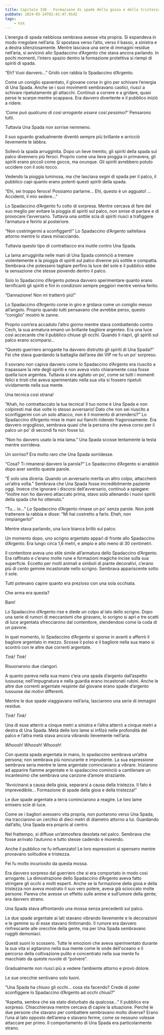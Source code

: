 ```yaml
---
title: Capitolo 330 - Formazione di spade della gioia e della tristezza
pubDate: 2024-05-24T02:41:47.914Z
tags:
    - htk
---
```


L’energia di spada nebbiosa sembrava avesse vita propria. Si espandeva in modo irregolare nell’aria. Si spostava verso l’alto, verso il basso, a sinistra e a destra silenziosamente. Mentre lasciava una serie di immagini residue nell’aria, si avvicinò allo Spadaccino d’Argento che stava ancora parlando. In pochi momenti, l’intero spazio dentro la formazione protettiva si riempì di spiriti di spada.

“Eh? Vuoi davvero…” Gridò con rabbia lo Spadaccino d’Argento.

Come un coniglio spaventato, il giovane corse in giro per schivare l’energia di Una Spada. Anche se i suoi movimenti sembravano caotici, riuscì a schivare ripetutamente gli attacchi. Continuò a correre e a gridare, quasi perse le scarpe mentre scappava. Era davvero divertente e il pubblico iniziò a ridere.

<em>’Come può qualcuno di così arrogante essere così pessimo?’</em> Pensarono tutti.

Tuttavia Una Spada non sorrise nemmeno.

Il suo sguardo gradualmente diventò sempre più brillante e arricciò lievemente le labbra.

Sollevò la spada arrugginita. Dopo un lieve tremito, gli spiriti della spada sul palco divennero più feroci. Proprio come una lieve pioggia in primavera, gli spiriti erano piccoli come gocce, ma ovunque. Gli spiriti avrebbero potuto uccidere con il solo tocco.

Vedendo la pioggia luminosa, ma che lasciava segni di spada per il palco, il pubblico capì quanto erano potenti questi spiriti della spada.

“Ehi, sei troppo feroce! Possiamo parlarne… Ehi, questo è un agguato! …Accidenti, il mio sedere…”

Lo Spadaccino d’Argento fu colto di sorpresa. Mentre cercava di fare del suo meglio per evitare la pioggia di spiriti sul palco, non smise di parlare e di provocare l’avversario. Tuttavia una sottile scia di spiriti riuscì a trafiggere l’armatura e ferirlo al posteriore.

“Non costringermi a sconfiggerti!” Lo Spadaccino d’Argento saltellava attorno mentre lo stava minacciando.

Tuttavia questo tipo di contrattacco era inutile contro Una Spada.

La lama arrugginita nelle mani di Una Spada cominciò a tremare violentemente e la pioggia di spiriti sul palco divenne più sottile e compatta. Sembrava che potessero tagliare perfino la luce del sole e il pubblico ebbe la sensazione che stesse piovendo dentro il palco.

Solo lo Spadaccino d’Argento poteva davvero sperimentare quanto erano terrificanti gli spiriti e finì in condizioni sempre peggiori mentre veniva ferito.

“Dannazione! Non mi tratterrò più!”

Lo Spadaccino d’Argento corse in giro e gridava come un coniglio messo all’angolo. Proprio quando tutti pensavano che avrebbe perso, questo “coniglio” mostrò le zanne.

Proprio com’era accaduto l’altro giorno mentre stava combattendo contro Cech, la sua armatura emanò un brillante bagliore argenteo. Era una luce così accecante che il pubblico chiuse gli occhi. Quando li riaprì, gli spiriti sul palco erano scomparsi…

“Questo guerriero arrogante ha davvero distrutto gli spiriti di Una Spada?” Fei che stava guardando la battaglia dall’area dei VIP ne fu un po’ sorpreso.

Il sovrano non capiva davvero come lo Spadaccino d’Argento era riuscito a trapassare la rete degli spiriti e non aveva visto chiaramente cosa fosse quella luce argentea. Tuttavia si era agitato un po’, come se tutti i momenti felici e tristi che aveva sperimentato nella sua vita si fossero ripetuti vividamente nella sua mente.

Una tecnica così strana!

“Ahah, ho contrattaccato la tua tecnica! Il tuo nome è Una Spada e non colpiresti mai due volte lo stesso avversario! Dato che non sei riuscito a sconfiggermi con un solo attacco, non è il momento di arrendersi?” Lo Spadaccino d’Argento mise le mani sui fianchi ridendo fragorosamente. Era davvero orgoglioso, sembrava quasi che la persona che aveva corso per il palco un po’ di secondi fa non fosse lui.

“Non ho davvero usato la mia lama.” Una Spada scosse lentamente la testa mentre sorrideva.

Un sorriso? Era molto raro che Una Spada sorridesse.

“Cosa? Ti rimanerai davvero la parola?” Lo Spadaccino d’Argento si arrabbiò dopo aver sentito queste parole.

“È solo una diceria. Quando un avversario merita un altro colpo, attaccherò un’altra volta.” Sembrava che Una Spada fosse incredibilmente paziente oggi. Invece che ignorare i discorsi dell’avversario, continuò a spiegare: “Inoltre non ho davvero attaccato prima, stavo solo allenando i nuovi spiriti della spada che ho ottenuto.”

“Tu… io…” Lo Spadaccino d’Argento rimase un po’ senza parole. Non poté trattenere la rabbia e disse: “Mi hai costretto a farlo. Eheh, non rimpiangerlo!”

Mentre stava parlando, una luce bianca brillò sul palco.

Un momento dopo, uno scrigno argentato apparì di fronte allo Spadaccino d’Argento. Era lungo circa 1,6 metri, e ampio e alto meno di 30 centimetri.

Il contenitore aveva uno stile simile all’armatura dello Spadaccino d’Argento. Era raffinato e c’erano molte rune e formazioni magiche incise sulla sua superficie. Eccetto per molti animali e simboli di piante decorativi, c’erano più di cento gemme incastonate nello scrigno. Sembrava appariscente sotto il sole.

Tutti potevano capire quanto era prezioso con una sola occhiata.

Che arma era questa?

Bam!

Lo Spadaccino d’Argento rise e diede un colpo al lato dello scrigno. Dopo una serie di rumori di meccanismi che giravano, lo scrigno si aprì e tre scatti di luce argentata sfrecciarono dal contenitore, stendendosi come la coda di un pavone.

In quel momento, lo Spadaccino d’Argento si sporse in avanti e afferrò il bagliore argentato in mezzo. Scosse il polso e il bagliore nella sua mano si scontrò con le altre due correnti argentate.

<em>Tink! Tink!</em>

Risuonarono due clangori.

A quanto pareva nella sua mano c’era una spada d’argento dall’aspetto lussuosa; nell’impugnatura e nella guardia erano incastonati rubini. Anche le altre due correnti argentate respinte dal giovane erano spade d’argento lussuose dai motivi differenti.

Mentre le due spade viaggiavano nell’aria, lasciarono una serie di immagini residue.

<em>Tink! Tink!</em>

Una di esse atterrò a cinque metri a sinistra e l’altra atterrò a cinque metri a destra di Una Spada. Metà delle loro lame si infilzò nelle profondità del palco e l’altra metà stava ancora vibrando lievemente nell’aria.

<em>Whoosh! Whoosh! Whoosh!</em>

Con questa spada argentata in mano, lo spadaccino sembrava un’altra persona; non sembrava più noncurante e imprudente. La sua espressione sembrava seria mentre le lame argentate cominciavano a vibrare. Iniziarono ad apparire fiamme argentate e lo spadaccino cominciò a cantilenare un incantesimo che sembrava una canzone d’amore straziante.

“Avvicinarsi a causa della gioia, separarsi a causa della tristezza. Il fato è imprevedibile… Formazione di spade della gioia e della tristezza!”

Le due spade argentate a terra cominciarono a reagire. Le loro lame emisero scie di luce.

Come se i bagliori avessero vita propria, non puntarono verso Una Spada, ma tracciarono un cerchio di dieci metri di diametro attorno a lui. Guardando dall’alto, Una Spada era proprio al centro.

Nel frattempo, si diffuse un’atmosfera desolata nel palco. Sembrava che fosse arrivato l’autunno e tutto stesse cadendo e morendo.

Anche il pubblico ne fu influenzato! Le loro espressioni si spensero mentre provavano solitudine e tristezza.

Fei fu molto incuriosito da questa mossa.

Era davvero sorpreso dal guerriero che si era comportato in modo così arrogante. La dimostrazione dello Spadaccino d’Argento aveva fatto stringere gli occhi a molti esperti. Anche se la formazione della gioia e della tristezza non aveva mostrato il suo vero potere, aveva già scioccato molte persone. Pareva che avesse un effetto sulle anime e sull’umore della gente; era davvero strano.

Una Spada stava affrontando una mossa senza precedenti sul palco.

Le due spade argentate ai lati stavano vibrando lievemente e le decorazioni e le gemme su di esse stavano tintinnando. Il rumore era davvero rinfrescante alle orecchie della gente, ma per Una Spada sembravano ruggiti demoniaci.

Questi suoni lo scossero. Tutte le emozioni che aveva sperimentato durante la sua vita si agitarono nella sua mente come le onde dell'oceano e il percorso della coltivazione pulito e concentrato nella sua mente fu macchiato da queste nuvole di “polvere”.

Gradualmente non riuscì più a vedere l’ambiente attorno e provò dolore.

Le sue orecchie sentivano solo tuoni.

“Una Spada ha chiuso gli occhi… cosa sta facendo? Crede di poter sconfiggere lo Spadaccino d’Argento ad occhi chiusi?”

“Aspetta, sembra che sia stato disturbato da qualcosa…”
Il pubblico era sorpreso. Chiacchierava mentre cercava di capire la situazione. Perché le due persone che stavano per combattere sembravano molto diverse? Erano l’una al lato opposto dell’arena e stavano ferme, come se nessuno volesse attaccare per primo. Il comportamento di Una Spada era particolarmente strano.




